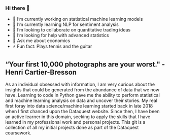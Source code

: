 ### Hi there 👋

- 🔭 I’m currently working on statistical machine learning models
- 🌱 I’m currently learning NLP for sentiment analysis
- 👯 I’m looking to collaborate on quantitative trading ideas
- 🤔 I’m looking for help with advanced statistics
- 💬 Ask me about economics
- ⚡ Fun fact: Plays tennis and the guitar

## “Your first 10,000 photographs are your worst." - Henri Cartier-Bresson
As an individual obsessed with information, I am very curious about the insights that could be generated from the abundance of data that we now have. 
Learning to code in Python gave me the ability to perform statistical and machine learning analysis on data and uncover their stories.
My real first foray into data science/machine learning started back in late 2018 when I first chanced upon the Dataquest website. 
Since then, I have been an active learner in this domain, seeking to apply the skills that I have learned in my professional work and personal projects. 
This git is a collection of all my initial projects done as part of the Dataquest coursework.

<!--
**ryankohwj/ryankohwj** is a ✨ _special_ ✨ repository because its `README.md` (this file) appears on your GitHub profile.

Here are some ideas to get you started:

- 🔭 I’m currently working on ...
- 🌱 I’m currently learning ...
- 👯 I’m looking to collaborate on ...
- 🤔 I’m looking for help with ...
- 💬 Ask me about ...
- 📫 How to reach me: ...
- 😄 Pronouns: ...
- ⚡ Fun fact: ...
-->
